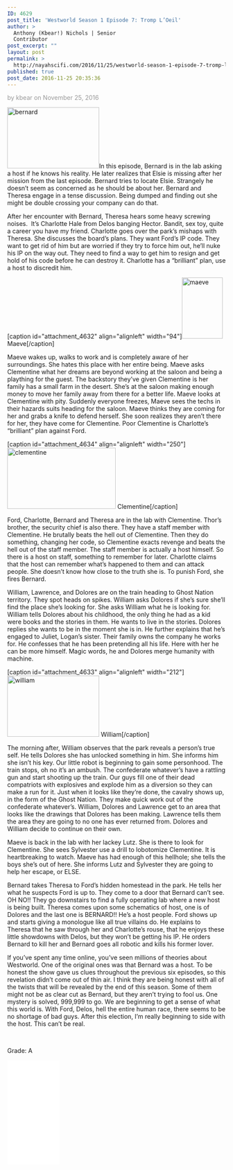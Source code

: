 ```yaml
---
ID: 4629
post_title: 'Westworld Season 1 Episode 7: Tromp L’Oeil'
author: >
  Anthony (Kbear!) Nichols | Senior
  Contributor
post_excerpt: ""
layout: post
permalink: >
  http://nayahscifi.com/2016/11/25/westworld-season-1-episode-7-tromp-loeil/
published: true
post_date: 2016-11-25 20:35:36
---
```

<span style="color: #999999;">by kbear on November 25, 2016</span>

<img class="alignleft size-thumbnail wp-image-4631" src="http://nayahsolutions.org/wp-content/uploads/2016/11/bernard-212x141.jpeg" alt="bernard" width="212" height="141" />In this episode, Bernard is in the lab asking a host if he knows his reality. He later realizes that Elsie is missing after her mission from the last episode. Bernard tries to locate Elsie. Strangely he doesn’t seem as concerned as he should be about her. Bernard and Theresa engage in a tense discussion. Being dumped and finding out she might be double crossing your company can do that.

After her encounter with Bernard, Theresa hears some heavy screwing noises.  It’s Charlotte Hale from Delos banging Hector. Bandit, sex toy, quite a career you have my friend. Charlotte goes over the park’s mishaps with Theresa. She discusses the board’s plans. They want Ford’s IP code. They want to get rid of him but are worried if they try to force him out, he’ll nuke his IP on the way out. They need to find a way to get him to resign and get hold of his code before he can destroy it. Charlotte has a “brilliant” plan, use a host to discredit him.

[caption id="attachment_4632" align="alignleft" width="94"]<img class="wp-image-4632 size-thumbnail" src="http://nayahsolutions.org/wp-content/uploads/2016/11/maeve-94x141.jpeg" alt="maeve" width="94" height="141" /> Maeve[/caption]

Maeve wakes up, walks to work and is completely aware of her surroundings. She hates this place with her entire being. Maeve asks Clementine what her dreams are beyond working at the saloon and being a plaything for the guest. The backstory they’ve given Clementine is her family has a small farm in the desert. She’s at the saloon making enough money to move her family away from there for a better life. Maeve looks at Clementine with pity. Suddenly everyone freezes, Maeve sees the techs in their hazards suits heading for the saloon. Maeve thinks they are coming for her and grabs a knife to defend herself. She soon realizes they aren’t there for her, they have come for Clementine. Poor Clementine is Charlotte’s “brilliant” plan against Ford.

[caption id="attachment_4634" align="alignleft" width="250"]<img class="wp-image-4634 size-thumbnail" src="http://nayahsolutions.org/wp-content/uploads/2016/11/clementine-250x141.jpeg" alt="clementine" width="250" height="141" /> Clementine[/caption]

Ford, Charlotte, Bernard and Theresa are in the lab with Clementine. Thor’s brother, the security chief is also there. They have a staff member with Clementine. He brutally beats the hell out of Clementine. Then they do something, changing her code, so Clementine exacts revenge and beats the hell out of the staff member. The staff member is actually a host himself. So there is a host on staff, something to remember for later. Charlotte claims that the host can remember what’s happened to them and can attack people. She doesn’t know how close to the truth she is. To punish Ford, she fires Bernard.

William, Lawrence, and Dolores are on the train heading to Ghost Nation territory. They spot heads on spikes. William asks Dolores if she’s sure she’ll find the place she’s looking for. She asks William what he is looking for. William tells Dolores about his childhood, the only thing he had as a kid were books and the stories in them. He wants to live in the stories. Dolores replies she wants to be in the moment she is in. He further explains that he’s engaged to Juliet, Logan’s sister. Their family owns the company he works for. He confesses that he has been pretending all his life. Here with her he can be more himself. Magic words, he and Dolores merge humanity with machine.

[caption id="attachment_4633" align="alignleft" width="212"]<img class="wp-image-4633 size-thumbnail" src="http://nayahsolutions.org/wp-content/uploads/2016/11/william-212x141.jpeg" alt="william" width="212" height="141" /> William[/caption]

The morning after, William observes that the park reveals a person’s true self. He tells Dolores she has unlocked something in him. She informs him she isn’t his key. Our little robot is beginning to gain some personhood. The train stops, oh no it’s an ambush. The confederate whatever’s have a rattling gun and start shooting up the train. Our guys fill one of their dead compatriots with explosives and explode him as a diversion so they can make a run for it. Just when it looks like they’re done, the cavalry shows up, in the form of the Ghost Nation. They make quick work out of the confederate whatever’s. William, Dolores and Lawrence get to an area that looks like the drawings that Dolores has been making. Lawrence tells them the area they are going to no one has ever returned from. Dolores and William decide to continue on their own.

Maeve is back in the lab with her lackey Lutz. She is there to look for Clementine. She sees Sylvester use a drill to lobotomize Clementine. It is heartbreaking to watch. Maeve has had enough of this hellhole; she tells the boys she’s out of here. She informs Lutz and Sylvester they are going to help her escape, or ELSE.

Bernard takes Theresa to Ford’s hidden homestead in the park. He tells her what he suspects Ford is up to. They come to a door that Bernard can’t see. OH NO!! They go downstairs to find a fully operating lab where a new host is being built. Theresa comes upon some schematics of host, one is of Dolores and the last one is BERNARD!! He’s a host people. Ford shows up and starts giving a monologue like all true villains do. He explains to Theresa that he saw through her and Charlotte’s rouse, that he enjoys these little showdowns with Delos, but they won’t be getting his IP. He orders Bernard to kill her and Bernard goes all robotic and kills his former lover.

If you’ve spent any time online, you’ve seen millions of theories about Westworld. One of the original ones was that Bernard was a host. To be honest the show gave us clues throughout the previous six episodes, so this revelation didn’t come out of thin air. I think they are being honest with all of the twists that will be revealed by the end of this season. Some of them might not be as clear cut as Bernard, but they aren’t trying to fool us. One mystery is solved, 999,999 to go. We are beginning to get a sense of what this world is. With Ford, Delos, hell the entire human race, there seems to be no shortage of bad guys. After this election, I’m really beginning to side with the host. This can’t be real.

&nbsp;

Grade: A

<iframe style="width: 120px; height: 240px;" src="//ws-na.amazon-adsystem.com/widgets/q?ServiceVersion=20070822&amp;OneJS=1&amp;Operation=GetAdHtml&amp;MarketPlace=US&amp;source=ac&amp;ref=tf_til&amp;ad_type=product_link&amp;tracking_id=nayah09902-20&amp;marketplace=amazon&amp;region=US&amp;placement=B018SZT3BK&amp;asins=B018SZT3BK&amp;linkId=99e3351ef398b8dfed06855a3b53cabe&amp;show_border=false&amp;link_opens_in_new_window=false&amp;price_color=333333&amp;title_color=0066C0&amp;bg_color=FFFFFF" width="300" height="150" frameborder="0" marginwidth="0" marginheight="0" scrolling="no">
</iframe>